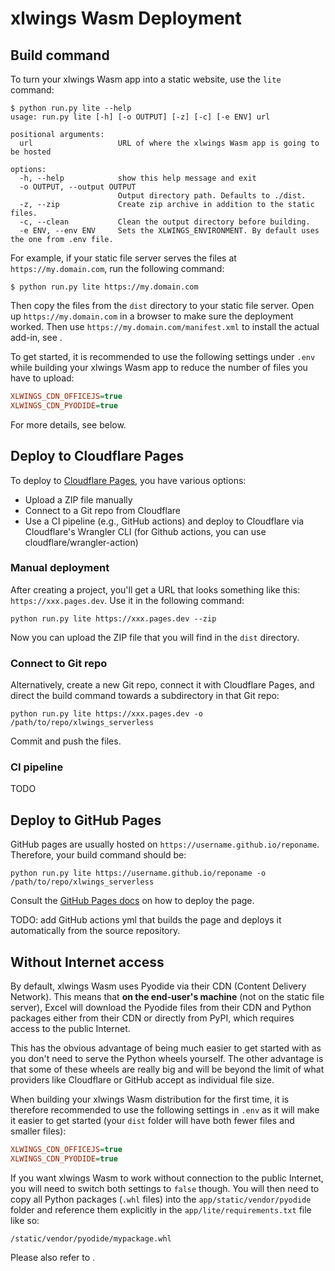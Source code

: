 # xlwings Wasm Deployment

## Build command

To turn your xlwings Wasm app into a static website, use the `lite` command:

```none
$ python run.py lite --help
usage: run.py lite [-h] [-o OUTPUT] [-z] [-c] [-e ENV] url

positional arguments:
  url                   URL of where the xlwings Wasm app is going to be hosted

options:
  -h, --help            show this help message and exit
  -o OUTPUT, --output OUTPUT
                        Output directory path. Defaults to ./dist.
  -z, --zip             Create zip archive in addition to the static files.
  -c, --clean           Clean the output directory before building.
  -e ENV, --env ENV     Sets the XLWINGS_ENVIRONMENT. By default uses the one from .env file.
```

For example, if your static file server serves the files at `https://my.domain.com`, run the following command:

```none
$ python run.py lite https://my.domain.com
```

Then copy the files from the `dist` directory to your static file server. Open up `https://my.domain.com` in a browser to make sure the deployment worked. Then use `https://my.domain.com/manifest.xml` to install the actual add-in, see [](install_officejs_addin.md).

To get started, it is recommended to use the following settings under `.env` while building your xlwings Wasm app to reduce the number of files you have to upload:

```ini
XLWINGS_CDN_OFFICEJS=true
XLWINGS_CDN_PYODIDE=true
```

For more details, see [](#without-internet-access) below.

## Deploy to Cloudflare Pages

To deploy to [Cloudflare Pages](https://pages.cloudflare.com/), you have various options:

- Upload a ZIP file manually
- Connect to a Git repo from Cloudflare
- Use a CI pipeline (e.g., GitHub actions) and deploy to Cloudflare via Cloudflare's Wrangler CLI (for Github actions, you can use cloudflare/wrangler-action)

### Manual deployment

After creating a project, you'll get a URL that looks something like this: `https://xxx.pages.dev`. Use it in the following command:

```none
python run.py lite https://xxx.pages.dev --zip
```

Now you can upload the ZIP file that you will find in the `dist` directory.

### Connect to Git repo

Alternatively, create a new Git repo, connect it with Cloudflare Pages, and direct the build command towards a subdirectory in that Git repo:

```none
python run.py lite https://xxx.pages.dev -o /path/to/repo/xlwings_serverless
```

Commit and push the files.

### CI pipeline

TODO

## Deploy to GitHub Pages

GitHub pages are usually hosted on `https://username.github.io/reponame`. Therefore, your build command should be:

```none
python run.py lite https://username.github.io/reponame -o /path/to/repo/xlwings_serverless
```

Consult the [GitHub Pages docs](https://docs.github.com/en/pages) on how to deploy the page.

TODO: add GitHub actions yml that builds the page and deploys it automatically from the source repository.

## Without Internet access

By default, xlwings Wasm uses Pyodide via their CDN (Content Delivery Network). This means that **on the end-user's machine** (not on the static file server), Excel will download the Pyodide files from their CDN and Python packages either from their CDN or directly from PyPI, which requires access to the public Internet.

This has the obvious advantage of being much easier to get started with as you don't need to serve the Python wheels yourself. The other advantage is that some of these wheels are really big and will be beyond the limit of what providers like Cloudflare or GitHub accept as individual file size.

When building your xlwings Wasm distribution for the first time, it is therefore recommended to use the following settings in `.env` as it will make it easier to get started (your `dist` folder will have both fewer files and smaller files):

```ini
XLWINGS_CDN_OFFICEJS=true
XLWINGS_CDN_PYODIDE=true
```

If you want xlwings Wasm to work without connection to the public Internet, you will need to switch both settings to `false` though. You will then need to copy all Python packages (`.whl` files) into the `app/static/vendor/pyodide` folder and reference them explicitly in the `app/lite/requirements.txt` file like so:

```
/static/vendor/pyodide/mypackage.whl
```

Please also refer to [](lite_development.md#dependencies).
